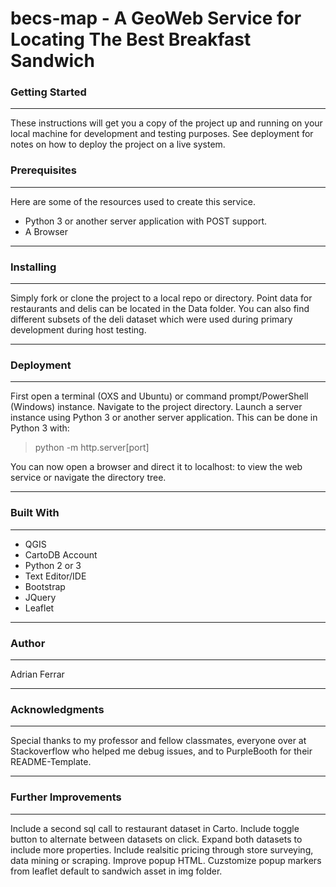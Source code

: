 # becs-map - A GeoWeb Service for Locating The Best Breakfast Sandwich

### Getting Started
___
These instructions will get you a copy of the project up and running on your local machine for development and testing purposes. See deployment for notes on how to deploy the project on a live system.

### Prerequisites
___
Here are some of the resources used to create this service.
* Python 3 or another server application with POST support.
* A Browser
___
### Installing
___
Simply fork or clone the project to a local repo or directory. Point data for restaurants and delis can be located in the Data folder. You can also find different subsets of the deli dataset which were used during primary development during host testing.
___
### Deployment
___
First open a terminal (OXS and Ubuntu) or command prompt/PowerShell (Windows) instance. Navigate to the project directory. Launch a server instance using Python 3 or another server application. 
This can be done in Python 3 with:
>python -m http.server[port]

You can now open a browser and direct it to localhost:<port> to view the web service or navigate the directory tree.
___
### Built With
___
* QGIS
* CartoDB Account
* Python 2 or 3
* Text Editor/IDE
* Bootstrap
* JQuery
* Leaflet
___
### Author
___
Adrian Ferrar
___
### Acknowledgments
___
Special thanks to my professor and fellow classmates, everyone over at Stackoverflow who helped me debug issues, and to PurpleBooth for their README-Template.
___
### Further Improvements
___
Include a second sql call to restaurant dataset in Carto. Include toggle button to alternate between datasets on click. Expand both datasets to include more properties. Include realsitic pricing through store surveying, data mining or scraping. Improve popup HTML. Cuzstomize popup markers from leaflet default to sandwich asset in img folder.  
